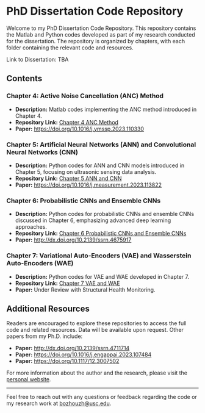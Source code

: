# PhD Dissertation Code Repository

Welcome to my PhD Dissertation Code Repository. This repository contains the Matlab and Python codes developed as part of my research conducted for the dissertation. The repository is organized by chapters, with each folder containing the relevant code and resources.

Link to Dissertation: TBA

## Contents

### Chapter 4: Active Noise Cancellation (ANC) Method
- **Description:** Matlab codes implementing the ANC method introduced in Chapter 4.
- **Repository Link:** [Chapter 4 ANC Method](https://github.com/bozhouzh/PhD_Dissertation/tree/main/Chapter_4)
- **Paper:** https://doi.org/10.1016/j.ymssp.2023.110330

### Chapter 5: Artificial Neural Networks (ANN) and Convolutional Neural Networks (CNN)
- **Description:** Python codes for ANN and CNN models introduced in Chapter 5, focusing on ultrasonic sensing data analysis.
- **Repository Link:** [Chapter 5 ANN and CNN](https://github.com/bozhouzh/PhD_Dissertation/tree/main/Chapter_5)
- **Paper:** https://doi.org/10.1016/j.measurement.2023.113822

### Chapter 6: Probabilistic CNNs and Ensemble CNNs
- **Description:** Python codes for probabilistic CNNs and ensemble CNNs discussed in Chapter 6, emphasizing advanced deep learning approaches.
- **Repository Link:** [Chapter 6 Probabilistic CNNs and Ensemble CNNs](https://github.com/bozhouzh/PhD_Dissertation/tree/main/Chapter_6)
- **Paper:** http://dx.doi.org/10.2139/ssrn.4675917

### Chapter 7: Variational Auto-Encoders (VAE) and Wasserstein Auto-Encoders (WAE)
- **Description:** Python codes for VAE and WAE developed in Chapter 7.
- **Repository Link:** [Chapter 7 VAE and WAE](https://github.com/bozhouzh/PhD_Dissertation/tree/main/Chapter_7)
- **Paper:** Under Review with Structural Health Monitoring.
  
## Additional Resources

Readers are encouraged to explore these repositories to access the full code and related resources. Data will be available upon request. Other papers from my Ph.D. include:

- **Paper:** http://dx.doi.org/10.2139/ssrn.4711714
- **Paper:** https://doi.org/10.1016/j.engappai.2023.107484
- **Paper:** https://doi.org/10.1117/12.3007502

For more information about the author and the research, please visit the [personal website](https://sites.google.com/usc.edu/bozhouzhuang/home).

---

Feel free to reach out with any questions or feedback regarding the code or my research work at bozhouzh@usc.edu.
